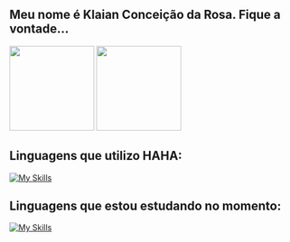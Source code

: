 ## Meu nome é Klaian Conceição da Rosa. Fique a vontade...



<div style="display: inline_block">  
  <img height="150px" src="https://github-readme-stats.vercel.app/api?username=Klaiancdrosa&show_icons=true&count_private=true&hide_border=true&title_color=be2ed6&icon_color=be2ed6&text_color=fff&bg_color=0d1117"/> 
  <img height="150px" src="https://github-readme-stats.vercel.app/api/top-langs/?username=Klaiancdrosa&layout=compact&hide_border=true&title_color=be2ed6&text_color=fff&bg_color=0d1117" />
</div>

## Linguagens que utilizo HAHA:
<div style="display: inline_block">
  
[![My Skills](https://skillicons.dev/icons?i=cs,css,html,mysql,py,vscode,visualstudio,php&perline=4)](https://skillicons.dev)

</div>

## Linguagens que estou estudando no momento:


[![My Skills](https://skillicons.dev/icons?i=java,kotlin&theme=dark)](https://skillicons.dev)

##
